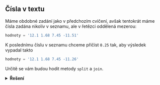 ## Čísla v textu

Máme obdobné zadání jako v předchozím cvičení, avšak tentokrát máme čísla zadána nikoliv v seznamu, ale v řetězci
oddělená mezerou:

```python
hodnoty = '12.1 1.68 7.45 -11.51'
```

K poslednímu číslu v seznamu chceme přičíst `0.25` tak, aby výsledek vypadal takto

```python
hodnoty = '12.1 1.68 7.45 -11.26'
```

Určitě se vám budou hodit metody `split` a `join`.

<details>
<summary><b>Řešení</b></summary>

```python
hodnoty = '12.1 1.68 7.45 -11.51'
hodnoty_list = hodnoty.split()

posledni = hodnoty_list[-1]
prepocteno = float(posledni) + 0.25
hodnoty_list[-1] = str(prepocteno)

hodnoty = ' '.join(hodnoty_list)
```

</details>
